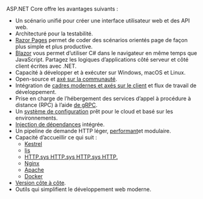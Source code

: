 ASP.NET Core offre les avantages suivants :

* Un scénario unifié pour créer une interface utilisateur web et des API web.
* Architecturé pour la testabilité.
* [Razor Pages](xref:razor-pages/index) permet de coder des scénarios orientés page de façon plus simple et plus productive.
* [Blazor](xref:blazor/index) vous permet d’utiliser C# dans le navigateur en même temps que JavaScript. Partagez les logiques d’applications côté serveur et côté client écrites avec .NET.
* Capacité à développer et à exécuter sur Windows, macOS et Linux.
* Open-source et [axé sur la communauté](https://live.asp.net/).
* Intégration de [cadres modernes et axés sur le client](xref:blazor/index) et flux de travail de développement.
* Prise en charge de l’hébergement des services d’appel à procédure à distance (RPC) à l’aide [de gRPC](xref:grpc/index).
* Un [système de configuration](xref:fundamentals/configuration/index) prêt pour le cloud et basé sur les environnements.
* [Injection de dépendances](xref:fundamentals/dependency-injection) intégrée.
* Un pipeline de demande HTTP léger, [performant](https://github.com/aspnet/benchmarks)et modulaire.
* Capacité d’accueillir ce qui suit :
  * [Kestrel](xref:fundamentals/servers/kestrel)
  * [Iis](xref:host-and-deploy/iis/index)
  * [HTTP.sys HTTP.sys HTTP.sys HTTP.](xref:fundamentals/servers/httpsys)
  * [Nginx](xref:host-and-deploy/linux-nginx)
  * [Apache](xref:host-and-deploy/linux-apache)
  * [Docker](xref:host-and-deploy/docker/index)
* [Version côte à côte](/dotnet/standard/choosing-core-framework-server#a-need-for-side-by-side-of-net-versions-per-application-level).
* Outils qui simplifient le développement web moderne.
